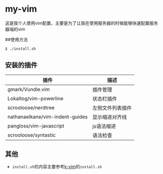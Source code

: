 # my-vim
这是我个人使用vim配置，主要是为了让我在使用服务器的时候能够快速配置服务器端的vim

##使用方法
```bash
$ ./install.sh
```

## 安装的插件

| 插件                            | 描述             |
|---------------------------------|------------------|
| gmark/Vundle.vim                | 插件管理         |
| Lokaltog/vim-powerline          | 状态栏插件       |
| scrooloose/nerdtree             | 左侧文件列表插件 |
| nathanaelkane/vim-indent-guides | 显示缩进对齐线   |
| pangloss/vim-javascript         | js语法缩进       |
| scrooloose/syntastic            | 语法检查         |

## 其他
- `install.sh`的内容主要参考[k-vim](https://github.com/wklken/k-vim)的`install.sh`
